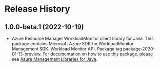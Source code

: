 # Release History

## 1.0.0-beta.1 (2022-10-19)

- Azure Resource Manager WorkloadMonitor client library for Java. This package contains Microsoft Azure SDK for WorkloadMonitor Management SDK. Workload Monitor API. Package tag package-2020-01-13-preview. For documentation on how to use this package, please see [Azure Management Libraries for Java](https://aka.ms/azsdk/java/mgmt).
